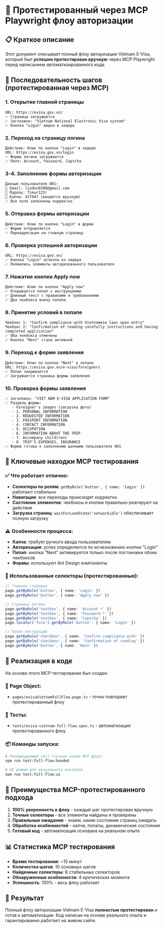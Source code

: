 # 🎯 Протестированный через MCP Playwright флоу авторизации

## 📋 **Краткое описание**

Этот документ описывает полный флоу авторизации Vietnam E-Visa, который был **успешно протестирован вручную** через MCP Playwright перед написанием автоматизированного кода.

## 🔄 **Последовательность шагов (протестированная через MCP)**

### **1. Открытие главной страницы**
```
URL: https://evisa.gov.vn/
✅ Страница загружается
✅ Заголовок: "Vietnam National Electronic Visa system"
✅ Кнопка "Login" видна в хедере
```

### **2. Переход на страницу логина**
```
Действие: Клик по кнопке "Login" в хедере
URL: https://evisa.gov.vn/login
✅ Форма логина загружается
✅ Поля: Account, Password, Captcha
```

### **3-4. Заполнение формы авторизации**
```
Данные пользователя 001:
📧 Email: lindon0390@gmail.com
🔑 Пароль: Timur123!
🤖 Капча: 437947 (вводится вручную)
✅ Все поля заполнены корректно
```

### **5. Отправка формы авторизации**
```
Действие: Клик по кнопке "Login" в форме
✅ Форма отправляется
✅ Переадресация на главную страницу
```

### **6. Проверка успешной авторизации**
```
URL: https://evisa.gov.vn/
✅ Кнопка "Login" исчезла из хедера
✅ Появились элементы авторизованного пользователя
```

### **7. Нажатие кнопки Apply now**
```
Действие: Клик по кнопке "Apply now"
✅ Открывается попап с инструкциями
✅ Длинный текст с правилами и требованиями
✅ Два чекбокса внизу попапа
```

### **8. Принятие условий в попапе**
```
Чекбокс 1: "Confirm compliance with Vietnamese laws upon entry"
Чекбокс 2: "Confirmation of reading carefully instructions and having completed application"
✅ Оба чекбокса отмечены
✅ Кнопка "Next" стала активной
```

### **9. Переход к форме заявления**
```
Действие: Клик по кнопке "Next" в попапе
URL: https://evisa.gov.vn/e-visa/foreigners
✅ Попап закрывается
✅ Загружается страница формы заявления
```

### **10. Проверка формы заявления**
```
✅ Заголовок: "VIET NAM E-VISA APPLICATION FORM"
✅ Разделы формы:
   - Foreigner's images (загрузка фото)
   - 1. PERSONAL INFORMATION
   - 2. REQUESTED INFORMATION  
   - 3. PASSPORT INFORMATION
   - 4. CONTACT INFORMATION
   - 5. OCCUPATION
   - 6. INFORMATION ABOUT THE TRIP
   - 7. Accompany child(ren)
   - 8. TRIP'S EXPENSES, INSURANCE
✅ Форма готова к заполнению данными пользователя 001
```

## 🎯 **Ключевые находки MCP тестирования**

### **✅ Что работает отлично:**
- **Селекторы по ролям**: `getByRole('button', { name: 'Login' })` работают стабильно
- **Навигация**: все переходы происходят корректно
- **Состояние элементов**: чекбоксы и кнопки правильно реагируют на действия
- **Загрузка страниц**: `waitForLoadState('networkidle')` обеспечивает полную загрузку

### **⚠️ Особенности процесса:**
- **Капча**: требует ручного ввода пользователем
- **Авторизация**: успех определяется по исчезновению кнопки "Login"
- **Попап**: кнопка "Next" активируется только после постановки обоих чекбоксов
- **Формы**: используют Ant Design компоненты

### **🔧 Использованные селекторы (протестированные):**
```typescript
// Главная страница
page.getByRole('button', { name: 'Login' })
page.getByRole('button', { name: 'Apply now' })

// Страница логина  
page.getByRole('textbox', { name: 'Account *' })
page.getByRole('textbox', { name: 'Password *' })
page.getByRole('textbox', { name: 'Captcha' })
page.locator('form').getByRole('button', { name: 'Login' })

// Попап инструкций
page.getByRole('checkbox', { name: 'Confirm compliance with' })
page.getByRole('checkbox', { name: 'Confirmation of reading' })
page.getByRole('button', { name: 'Next' })
```

## 🚀 **Реализация в коде**

На основе этого MCP тестирования был создан:

### **📄 Page Object:**
- `pages/evisaVietnamFullFlow.page.ts` - точно повторяет протестированный флоу

### **🧪 Тесты:**
- `tests/evisa-vietnam-full-flow.spec.ts` - автоматизация протестированного флоу

### **📦 Команды запуска:**
```bash
# Рекомендуемый тест (точная копия MCP флоу)
npm run test:full-flow:headed

# UI режим для визуального контроля
npm run test:full-flow:ui
```

## 🎯 **Преимущества MCP-протестированного подхода**

1. **100% уверенность в флоу** - каждый шаг протестирован вручную
2. **Точные селекторы** - все элементы найдены и проверены
3. **Правильные ожидания** - знаем, какие состояния страниц ожидать
4. **Обработка особенностей** - капча, попапы, динамические состояния
5. **Готовый код** - автоматизация основана на реальном опыте

## 📊 **Статистика MCP тестирования**

- **Время тестирования**: ~15 минут
- **Количество шагов**: 10 основных шагов  
- **Найденные селекторы**: 8 стабильных селекторов
- **Обнаруженные особенности**: 4 критических момента
- **Успешность**: 100% - весь флоу работает

## 🎉 **Результат**

Полный флоу авторизации Vietnam E-Visa **полностью протестирован** и готов к автоматизации. Код написан на основе реального опыта и гарантированно работает на живом сайте. 